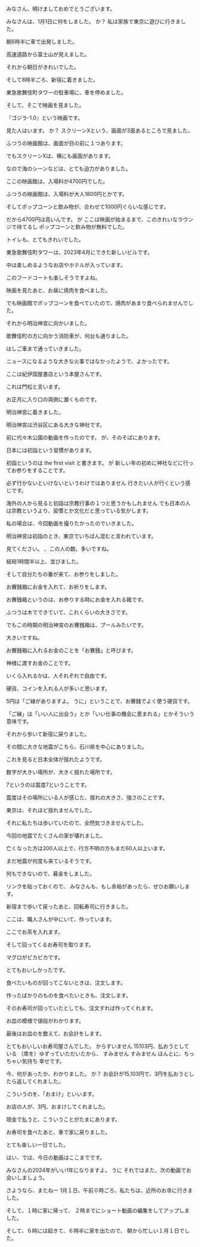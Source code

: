 みなさん、明けましておめでとうございます。

みなさんは、1月1日に何をしました。
か？
私は家族で東京に遊びに行きました。

朝6時半に車で出発しました。

高速道路から富士山が見えました。

それから朝日がきれいでした。

そして8時半ごろ、新宿に着きました。

東急歌舞伎町タワーの駐車場に、車を停めました。

そして、そこで映画を見ました。

『ゴジラ-1.0』という映画です。

見た人はいます。
か？
スクリーンXという、画面が3面あるところで見ました。

ふつうの映画館は、画面が目の前に１つあります。

でもスクリーンXは、横にも画面があります。

なので海のシーンなどは、とても迫力がありました。

ここの映画館は、入場料が4700円でした。

ふつうの映画館は、入場料が大人1800円とかです。

そしてポップコーンと飲み物が、合わせて1000円ぐらいな感じです。

だから4700円は高いんです。
が
ここは映画が始まるまで、このきれいなラウンジで待てるし
ポップコーンと飲み物が無料でした。

トイレも、とてもきれいでした。

東急歌舞伎町タワーは、2023年4月にできた新しいビルです。

中は楽しめるようなお店やホテルが入っています。

このフードコートも楽しそうですよね。

映画を見たあと、お昼に焼肉を食べました。

でも映画館でポップコーンを食べていたので、焼肉があまり食べられませんでした。

それから明治神宮に向かいました。

歌舞伎町の方に向かう消防車が、何台も通りました。

はしご車まで通っていきました。

ニュースになるような大きな火事ではなかったようで、よかったです。

ここは紀伊国屋書店という本屋さんです。

これは門松と言います。

お正月に入り口の両側に置くものです。

明治神宮に着きました。

明治神宮は渋谷区にある大きな神社です。

前に代々木公園の動画を作ったのです。
が、そのそばにあります。

日本には初詣という習慣があります。

初詣というのは the first visit と書きます。
が
新しい年の初めに神社などに行ってお参りをすることです。

必ず行かないといけないというわけではありません
行きたい人が行くという感じです。

海外の人から見ると初詣は宗教行事の１つと思うかもしれません
でも日本の人は宗教というより、習慣とか文化だと思っている気がします。

私の場合は、今回動画を撮りたかったのでいきました。

明治神宮は初詣のとき、東京でいちばん混むと言われています。

見てください。
、この人の数。多いですね。

結局1時間半以上、並びました。

そして自分たちの番が来て、お参りをしました。

お賽銭箱にお金を入れて、お祈りをします。

お賽銭箱というのは、お参りする時にお金を入れる箱です。

ふつうは木でできていて、これくらいの大きさです。

でもこの時期の明治神宮のお賽銭箱は、プールみたいです。

大きいですね。

お賽銭箱に入れるお金のことを「お賽銭」と呼びます。

神様に渡すお金のことです。

いくら入れるかは、人それぞれで自由です。

硬貨、コインを入れる人が多いと思います。

5円は「ご縁がありますよ。
うに」ということで、お賽銭でよく使う硬貨です。

「ご縁」は「いい人に出会う」とか「いい仕事の機会に恵まれる」とかそういう意味です。

それから歩いて新宿に戻りました。

その間に大きな地震がこちら、石川県を中心にありました。

これを見ると日本全体が揺れたようです。

数字が大きい場所が、大きく揺れた場所です。

7というのは震度7ということです。

震度はその場所にいる人が感じた、揺れの大きさ、強さのことです。

東京は、それほど揺れませんでした。

それに私たちは歩いていたので、全然気づきませんでした。

今回の地震でたくさんの家が壊れました。

亡くなった方は200人以上で、行方不明の方もまだ60人以上います。

まだ地震が何度も来ているそうです。

何もできないので、募金をしました。

リンクを貼っておくので、 みなさんも、もし余裕があったら、ぜひお願いします。

新宿まで歩いて戻ったあと、回転寿司に行きました。

ここは、職人さんが中にいて、作っています。

ここでお茶を入れます。

そして回ってくるお寿司を取ります。

マグロがピカピカです。

とてもおいしかったです。

食べたいものが回ってこないときは、注文します。

作ったばかりのものを食べたいときも、注文します。

そのお寿司が回っていたとしても、注文すれば作ってくれます。

お皿の模様で値段がわかります。

最後はお皿のを数えて、お会計をします。

とてもおいしいお寿司屋さんでした。
からすいません
15103円、払おうとしている
（席を）ゆずっていただいたから、 すみません
すみません
ほんとに、ちっちゃい気持ち
幸せです。

今、何があったか、わかりました。
か？
お会計が15,103円で、3円を払おうとしたら返してくれました。

こういうのを、「おまけ」といいます。

お店の人が、3円、おまけしてくれました。

現金で払うと、こういうことがたまにあります。

お寿司を食べたあと、車で家に戻りました。

とても楽しい一日でした。

はい、では、今日の動画はここまでです。

みなさんの2024年がいい1年になりますよ。
うに
それではまた、次の動画でお会いしましょう。

さようなら、またねー
1月１日、午前０時ごろ、私たちは、近所のお寺に行きました。

そして、１時に家に帰って、 ２時までにショート動画の編集をしてアップしました。

そして、６時には起きて、６時半に家を出たので、 朝から忙しい１月１日でした。
